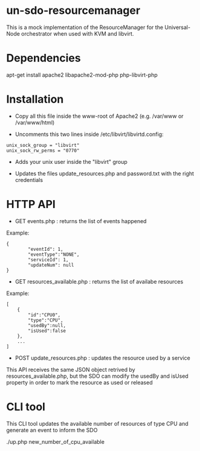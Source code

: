 # un-sdo-resourcemanager

This is a mock implementation of the ResourceManager for the Universal-Node orchestrator when used with KVM and libvirt.

# Dependencies 

apt-get install apache2 libapache2-mod-php php-libvirt-php

# Installation

- Copy all this file inside the www-root of Apache2 (e.g. /var/www or /var/www/html)

- Uncomments this two lines inside /etc/libvirt/libvirtd.config:
```
unix_sock_group = "libvirt"
unix_sock_rw_perms = "0770"
```

- Adds your unix user inside the "libvirt" group

- Updates the files update_resources.php and password.txt with the right credentials

# HTTP API

- GET  events.php : returns the list of events happened

Example:

```
{
        "eventId": 1,
        "eventType":"NONE",
        "serviceId": 1,
        "updateNum": null
}
```

- GET  resources_available.php : returns the list of availabe resources 

Example:
```
[
	{
		"id":"CPU0",
		"type":"CPU",
		"usedBy":null,
		"isUsed":false
	},
	...
]
```

- POST update_resources.php : updates the resource used by a service

This API receives the same JSON object retrived by resources_available.php, but the SDO can modify the usedBy and isUsed property in order to mark the resource as used or released 

# CLI tool

This CLI tool updates the available number of resources of type CPU and generate an event to inform the SDO

./up.php new_number_of_cpu_available
